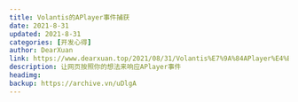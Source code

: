 ```yaml
---
title: Volantis的APlayer事件捕获
date: 2021-8-31
updated: 2021-8-31
categories: [开发心得]
author: DearXuan
link: https://www.dearxuan.top/2021/08/31/Volantis%E7%9A%84APlayer%E4%BA%8B%E4%BB%B6%E6%8D%95%E8%8E%B7/
description: 让网页按照你的想法来响应APlayer事件
headimg:
backup: https://archive.vn/uDlgA
---
```

